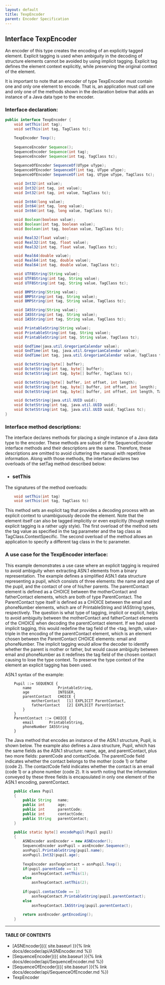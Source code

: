 ```yaml
---
layout: default
title: TexpEncoder
parent: Encoder Specification
---
```


## Interface TexpEncoder

An encoder of this type creates the encoding of an explicitly tagged element. Explicit tagging is used when ambiguity in the decoding of structure elements cannot be avoided by using implicit tagging. Explicit tag defines the element context explicitly, while preserving the original context of the element.  

It is important to note that an encoder of type <span class="datatype">TexpEncoder</span> must contain one and only one element to encode. That is, an application must call one and only one of the methods shown in the declaration below that adds an instance of a Java data type to the encoder.

### <span class="subsection">Interface declaration:</span>  
```java
public interface TexpEncoder {
	void setThis(int tag);
	void setThis(int tag, TagClass tc);

	TexpEncoder Texp();
	
	SequenceEncoder Sequence();
	SequenceEncoder Sequence(int tag);
	SequenceEncoder Sequence(int tag, TagClass tc);
	
	SequenceOfEncoder SequenceOf(UType uType);	
	SequenceOfEncoder SequenceOf(int tag, UType uType);	
	SequenceOfEncoder SequenceOf(int tag, UType uType, TagClass tc);	

	void Int32(int value);
	void Int32(int tag, int value);
	void Int32(int tag, int value, TagClass tc);

	void Int64(long value);
	void Int64(int tag, long value);
	void Int64(int tag, long value, TagClass tc);

	void Boolean(boolean value);
	void Boolean(int tag, boolean value);
	void Boolean(int tag, boolean value, TagClass tc);

	void Real32(float value);
	void Real32(int tag, float value);
	void Real32(int tag, float value, TagClass tc);

	void Real64(double value);
	void Real64(int tag, double value);
	void Real64(int tag, double value, TagClass tc);

	void UTF8String(String value);
	void UTF8String(int tag, String value);
	void UTF8String(int tag, String value, TagClass tc);

	void BMPString(String value);
	void BMPString(int tag, String value);
	void BMPString(int tag, String value, TagClass tc);

	void IA5String(String value);
	void IA5String(int tag, String value);
	void IA5String(int tag, String value, TagClass tc);

	void PrintableString(String value);
	void PrintableString(int tag, String value);
	void PrintableString(int tag, String value, TagClass tc);

	void GndTime(java.util.GregorianCalendar value);
	void GndTime(int tag, java.util.GregorianCalendar value);
	void GndTime(int tag, java.util.GregorianCalendar value, TagClass tc);

	void OctetString(byte[] buffer);
	void OctetString(int tag, byte[] buffer);
	void OctetString(int tag, byte[] buffer, TagClass tc);

	void OctetString(byte[] buffer, int offset, int length);
	void OctetString(int tag, byte[] buffer, int offset, int length);
	void OctetString(int tag, byte[] buffer, int offset, int length, TagClass tc);

	void OctetString(java.util.UUID uuid);
	void OctetString(int tag, java.util.UUID uuid);
	void OctetString(int tag, java.util.UUID uuid, TagClass tc);
}
```

### <span class="subsection">Interface method descriptions:</span>  

The interface declares methods for placing a single instance of a Java data type to the encoder. These methods are subset of the <span class="datatype">SequenceEncoder</span> interface methods and their descriptions are the same. Therefore, these descriptions are omitted to avoid cluttering the manual with repetitive information. Along with those methods, the interface declares two overloads of the <span class="method">setTag</span> method described below:

- ### <span class="method">setThis</span> 
The signatures of the method overloads:
```java
    void setThis(int tag)
    void setThis(int tag, TagClass tc)
```
This method sets an explicit tag that provides a decoding process with an explicit context to unambiguously decode the element. Note that the element itself can also be tagged implicitly or even explicitly (though nested explicit tagging is a rather ugly style). The first overload of the method sets the tag value as specified in the tag parameter and the tag class as <span class="datatype">TagClass.ContextSpecific</span>. The second overload of the method allows an application to specify a different tag class in the tc parameter.

### <span class="subsection">A use case for the TexpEncoder interface:</span>  

This example demonstrates a use case where an explicit tagging is required to avoid ambiguity when extracting ASN.1 elements from a binary representation. The example defines a simplified ASN.1 data structure representing a pupil, which consists of three elements: the name and age of the pupil, and the contact of one of his/her parents. The parentContact element is defined as a CHOICE between the motherContact and fatherContact elements, which are both of type ParentContact. The ParentContact type itself is defined as a CHOICE between the email and phoneNumber elements, which are of PrintableString and IA5String types, respectively. The question is what type of tagging, implicit or explicit, helps to avoid ambiguity between the motherContact and fatherContact elements of the CHOICE when decoding the parentContact element. If we had used implicit tagging, this would redefine the tag field of the <tag, length, value> triple in the encoding of the parentContact element, which is an element chosen between the ParentContact CHOICE elements: email and phoneNumber. The implicit tagging would allow the decoder to identify whether the parent is mother or father, but would cause ambiguity between email and phoneNumber as it redefines the tag field of the chosen contact causing to lose the type context. To preserve the type context of the element an explicit tagging has been used.  

ASN.1 syntax of the example:
```
    Pupil ::= SEQUENCE {
        name            PrintableString,
        age             INTEGER,
        parentContact   CHOICE {
	        motherContact	[1] EXPLICIT ParentContact,
	        fatherContact	[2] EXPLICIT ParentContact
        }
    }
    ParentContact ::= CHOICE {
        email		PrintableString,
        phoneNumber	IA5String
    }
```
The Java method that encodes an instance of the ASN.1 structure, Pupil, is shown below. The example also defines a Java structure, <span class="datatype">Pupil</span>, which has the same fields as the ASN.1 structure: name, age, and parentContact, plus two more fields: parentCode and contactCode. The parentCode field indicates whether the contact belongs to the mother (code 1) or father (code 2). The contactCode field indicates whether the contact is an email (code 1) or a phone number (code 2). It is worth noting that the information conveyed by these three fields is encapsulated in only one element of the ASN.1 encoding, parentContact.

```java
    public class Pupil
    {
        public String   name;
        public int      age;
        public int      parentCode;
        public int      contactCode;		
        public String   parentContact;
    }

    public static byte[] encodePupil(Pupil pupil)
    {
        ASNEncoder asnEncoder = new ASNEncoder();
        SequenceEncoder asnPupil = asnEncoder.Sequence();
        asnPupil.PrintableString(pupil.name);
        asnPupil.Int32(pupil.age);
            
        TexpEncoder asnTexpContact = asnPupil.Texp();
        if(pupil.parentCode == 1)
            asnTexpContact.setThis(1);
        else
            asnTexpContact.setThis(2);
            
        if(pupil.contactCode == 1)
            asnTexpContact.PrintableString(pupil.parentContact);
        else
            asnTexpContact.IA5String(pupil.parentContact);
            
        return asnEncoder.getEncoding();
    }
```

---
#### TABLE OF CONTENTS
* [ASNEncoder]({{ site.baseurl }}{% link docs/decoder/api/ASNEncoder.md %})
* [SequenceEncoder]({{ site.baseurl }}{% link docs/decoder/api/SequenceEncoder.md %})
* [SequenceOfEncoder]({{ site.baseurl }}{% link docs/decoder/api/SequenceOfEncoder.md %})
* TexpEncoder